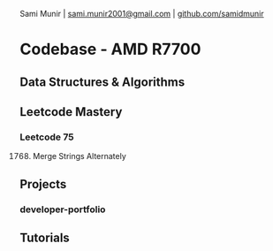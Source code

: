 Sami Munir | sami.munir2001@gmail.com | [github.com/samidmunir](https://github.com/samidmunir)
# Codebase - AMD R7700
## Data Structures & Algorithms
## Leetcode Mastery
### Leetcode 75
1768. Merge Strings Alternately
## Projects
### developer-portfolio
## Tutorials